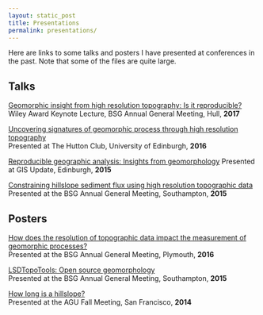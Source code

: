 ```yaml
---
layout: static_post
title: Presentations
permalink: presentations/
---
```


Here are links to some talks and posters I have presented at conferences in the past. Note that some of the files are quite large.

Talks
---

[Geomorphic insight from high resolution topography: Is it reproducible?](https://sgrieve.github.io/presentations/bsg_2017.pdf)
Wiley Award Keynote Lecture, BSG Annual General Meeting, Hull, **2017**

[Uncovering signatures of geomorphic process through high resolution topography](http://www.geos.ed.ac.uk/~gisteac/eeo-agi/2016-17/4_grieve/)  
Presented at The Hutton Club, University of Edinburgh, **2016**

[Reproducible geographic analysis: Insights from geomorphology](https://sgrieve.github.io/presentations/Reproducible_geographic_analysis.pptx)
Presented at GIS Update, Edinburgh, **2015**

[Constraining hillslope sediment flux using high resolution topographic data](https://sgrieve.github.io/presentations/sediment_flux.pptx)  
Presented at the BSG Annual General Meeting, Southampton, **2015**

Posters
---

[How does the resolution of topographic data impact the measurement of geomorphic processes?](https://github.com/sgrieve/Resolution_Poster_BSG/raw/master/bsg_poster.pdf)  
Presented at the BSG Annual General Meeting, Plymouth, **2016**

[LSDTopoTools: Open source geomorphology](https://lsdtopotools.github.io/posters/BSG_Poster.pdf)  
Presented at the BSG Annual General Meeting, Southampton, **2015**

[How long is a hillslope?](https://lsdtopotools.github.io/posters/Grieve_AGU_2014.pdf)  
Presented at the AGU Fall Meeting, San Francisco, **2014**
